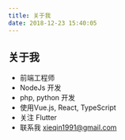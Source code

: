 ```yaml
---
title: 关于我
date: 2018-12-23 15:40:05
---
```


## 关于我
- 前端工程师
- NodeJs 开发
- php, python 开发
- 使用Vue.js, React, TypeScript
- 关注 Flutter
- 联系我 <xieqin1991@gmail.com>